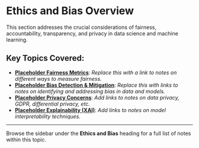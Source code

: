 # Ethics and Bias Overview

This section addresses the crucial considerations of fairness, accountability, transparency, and privacy in data science and machine learning.

## Key Topics Covered:

*   **[Placeholder Fairness Metrics](./Placeholder_Fairness.md)**: *Replace this with a link to notes on different ways to measure fairness.*
*   **[Placeholder Bias Detection & Mitigation](./Placeholder_Bias_Mitigation/)**: *Replace this with links to notes on identifying and addressing bias in data and models.*
*   **[Placeholder Privacy Concerns](./Placeholder_Privacy.md)**: *Add links to notes on data privacy, GDPR, differential privacy, etc.*
*   **[Placeholder Explainability (XAI)](./Placeholder_XAI.md)**: *Add links to notes on model interpretability techniques.*

---

Browse the sidebar under the **Ethics and Bias** heading for a full list of notes within this topic.